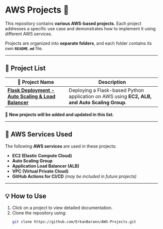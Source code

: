 # **AWS Projects 🚀**

This repository contains **various AWS-based projects**. Each project addresses a specific use case and demonstrates how to implement it using different AWS services.

Projects are organized into **separate folders**, and each folder contains its own **`README.md`** file.

---

## **📂 Project List**
| 📌 Project Name  | Description |
|-----------------|------------|
| **[Flask Deployment - Auto Scaling & Load Balancer](./project-1-flask-deployment/README.md)** | Deploying a Flask-based Python application on AWS using **EC2, ALB, and Auto Scaling Group**. |

📌 **New projects will be added and updated in this list.**  

---

## **📌 AWS Services Used**
The following **AWS services** are used in these projects:

- **EC2 (Elastic Compute Cloud)**
- **Auto Scaling Group**
- **Application Load Balancer (ALB)**
- **VPC (Virtual Private Cloud)**
- **GitHub Actions for CI/CD** _(may be included in future projects)_

---

## **💡 How to Use**
1. Click on a project to view detailed documentation.
2. Clone the repository using:
   ```bash
   git clone https://github.com/ErkanBarann/AWS-Projects.git
